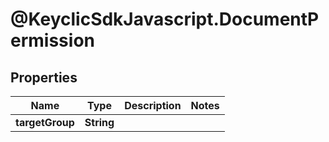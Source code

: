 # @KeyclicSdkJavascript.DocumentPermission

## Properties
Name | Type | Description | Notes
------------ | ------------- | ------------- | -------------
**targetGroup** | **String** |  | 


